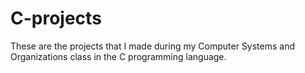 # C-projects
These are the projects that I made during my Computer Systems and Organizations class in the C programming language.
